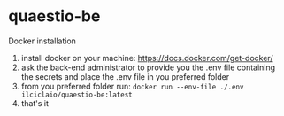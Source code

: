 # quaestio-be

Docker installation

1. install docker on your machine: https://docs.docker.com/get-docker/
2. ask the back-end administrator to provide you the .env file containing the secrets and place the .env file in you preferred folder
3. from you preferred folder run: `docker run --env-file ./.env ilciclaio/quaestio-be:latest`
4. that's it
